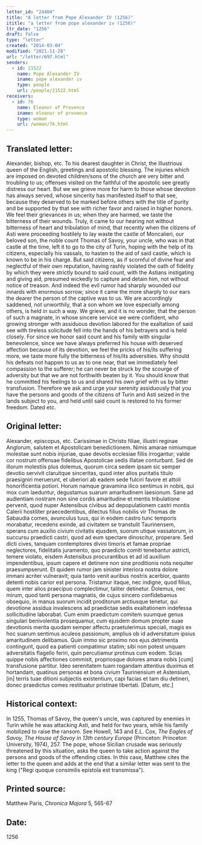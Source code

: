 ```yaml
---
letter_id: "24404"
title: "A letter from Pope Alexander IV (1256)"
ititle: "a letter from pope alexander iv (1256)"
ltr_date: "1256"
draft: false
type: "letter"
created: "2014-03-04"
modified: "2021-11-28"
url: "/letter/697.html"
senders:
  - id: 21522
    name: Pope Alexander IV
    iname: pope alexander iv
    type: people
    url: /people/21522.html
receivers:
  - id: 76
    name: Eleanor of Provence
    iname: eleanor of provence
    type: woman
    url: /woman/76.html
---
```

<h2> Translated letter:</h2>Alexander, bishop, etc.  To his dearest daughter in Christ, the illustrious queen of the English, greetings and apostolic blessing.
The injuries which are imposed on devoted children/sons of the church are very bitter and troubling to us; offenses visited on the faithful of the apostolic see greatly distress our heart.  But we we grieve more for harm to those whose devotion has always served, whose sincerity has manifested itself to that see, because they deserved to be marked before others with the title of purity and be supported by that see with richer favor and raised in higher honors.  We feel their grievances in us; when they are harmed, we taste the bitterness of their wounds.
Truly, it came to our hearing not without bitterness of heart and tribulation of mind, that recently when the citizens of Asti were proceeding hostilely to lay waste the castle of Moncalieri, our beloved son, the noble count Thomas of Savoy, your uncle, who was in that castle at the time, left it to go to the city of Turin, hoping with the help of its citizens, especially his vassals, to hasten to the aid of said castle, which is known to be in his charge.  But said citizens, as if scornful of divine fear and neglectful of their own reputation, having rashly violated the oath of fidelity by which they were strictly bound to said count, with the Astians instigating and giving aid, presumed wickedly to capture and detain him, not without notice of treason.
And indeed the evil rumor had sharply wounded our innards with enormous sorrow; since it came the more sharply to our ears the dearer the person of the captive was to us.  We are accordingly saddened, not unworthily, that a son whom we love especially among others, is held in such a way.  We grieve, and it is no wonder, that the person of such a magnate, in whose sincere service we were confident, who growing stronger with assiduous devotion labored for the exaltation of said see with tireless solicitude fell into the hands of his betrayers and is held closely.  For since we honor said count and his family with singular benevolence, since we have always preferred his house with deserved affection because of its devotion, we feel the pricks of his/its suffering more, we taste more fully the bitterness of his/its adversities.  Why should his defeats not happen to us as to one near, that we immediately feel compassion to the sufferer; he can never be struck by the scourge of adversity but that we are not forthwith beaten by it.  You should know that he committed his feelings to us and shared his own grief with us by bitter transfusion.
Therefore we ask and urge your serenity assiduously that you have the persons and goods of the citizens of Turin and Asti seized in the lands subject to you, and held until said count is restored to his former freedom.
Dated etc.
<h2 class="mt-4"> Original letter:</h2>Alexander, episcopus, etc. Carissimae in Christo filiae, illustri reginae Anglorum, salutem et Apostolicam benedictionem. Nimis amarae nimiumque molestae sunt nobis injuriae, quae devotis ecclesiae filiis irrogantur; valde cor nostrum offensae fidelibus Apostolicae sedis illatae conturbant. Sed de illorum molestiis plus dolemus, quorum circa sedem ipsam sic semper devotio servivit claruitque sinceritas, quod inter alios puritatis titulo praesigniri meruerunt, et uberiori ab eadem sede fulciri favore et attoli honorificentia potiori. Horum namque gravamina ilico sentimus in nobis, qui mox cum laeduntur, degustamus suarum amaritudinem laesionum. Sane ad audientiam nostram non sine cordis amaritudine et mentis tribulatione pervenit, quod nuper Astensibus civibus ad depopulationem castri montis Calerii hostiliter praecedentibus, dilectus filius nobilis vir Thomas de Sabaudia comes, avunculus tuus, qui in eodem castro tunc temporis morabatur, recedens exinde, ad civitatem se transtulit Taurinensem, sperans cum auxilio civium civitatis ejusdem, suorum utique vassalorum, in succursu praedicti castri, quod ad eum spectare dinoscitur, properare. Sed dicti cives, tanquam contemptores divini timoris et famae propriae neglectores, fidelitatis juramento, quo praedicto comiti tenebantur astricti, temere violato, eisdem Astensibus procurantibus et ad id auxilium impendentibus, ipsum capere et detinere non sine proditionis nota nequiter praesumpserunt. Et quidem rumor jam sinister interiora nostra dolore immani acriter vulneravit; quia tanto venit auribus nostris acerbior, quanto detenti nobis carior est persona. Tristamur itaque, nec indigne, quod filius, quem inter alios praecipuo complectimur, taliter detinetur. Dolemus, nec mirum, quod tanti persona magnatis, de cujus sincero confidebamus obsequio, in manus suorum incidit proditorum arctiusque tenetur, qui devotione assidua invalescens ad praedictae sedis exaltationem indefessa sollicitudine laborabat. Cum enim praedictum comitem suumque genus singulari benivolentia prosequamur, cum ejusdem domum propter suae devotionis merita quodam semper affectu praetulerimus speciali, magis ex hoc suarum sentimus aculeos passionum, amplius ob id adversitatum ipsius amaritudinem delibamus. Quin immo sic proximo nos ejus detrimenta contingunt, quod ea patienti compatimur statim; sibi non potest unquam adversitatis flagello feriri, quin percutiamur protinus cum eodem. Scias quippe nobis affectiones commisit, propriosque dolores amara nobis [cum] transfusione partitur. Ideo serenitatem tuam rogandam attentius duximus et hortandam, quatinus personas et bona civium Taurinensium et Astensium, [in] terris tuae ditioni subjectis existentium, capi facias et tam diu detineri, donec praedictus comes restituatur pristinae libertati. [Datum, etc.]
<h2 class="mt-4"> Historical context:</h2><p>In 1255, Thomas of Savoy, the queen's uncle, was captured by enemies in Turin while he was attacking Asti, and held for two years, while his family mobilized to raise the ransom. See Howell, 143 and E.L. Cox, <em>The Eagles of Savoy, The House of Savoy in 13th century Europe</em> (Princeton: Princeton University, 1974), 257. The pope, whose Sicilian crusade was seriously threatened by this situation, asks the queen to take action against the persons and goods of the offending cities. In this case, Matthew cites the letter to the queen and adds at the end that a similar letter was sent to the king ("Regi quoque consimilis epistola est transmissa").</p><h2 class="mt-4"> Printed source:</h2><p>Matthew Paris, <em>Chronica Majora</em> 5, 565-67</p><h2 class="mt-4"> Date:</h2>1256